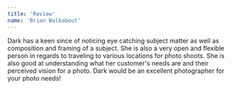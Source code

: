 ```yaml
---
title: 'Review'
name: 'Brian Walkabout'
---
```


Dark has a keen since of noticing eye catching subject matter as well as composition and framing of a subject. She is also a very open and flexible person in regards to traveling to various locations for photo shoots. She is also good at understanding what her customer's needs are and their perceived vision for a photo. Dark would be an excellent photographer for your photo needs!
